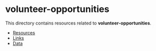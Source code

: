 # volunteer-opportunities

This directory contains resources related to **volunteer-opportunities**.

- [Resources](./)
- [Links](./links)
- [Data](./data)

